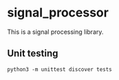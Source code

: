 # signal_processor

This is a signal processing library.

## Unit testing

```
python3 -m unittest discover tests
```

